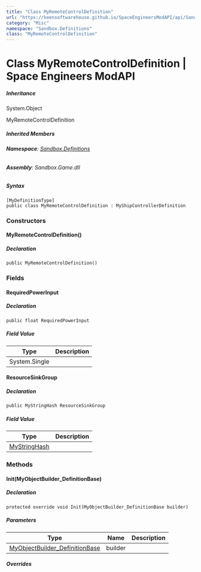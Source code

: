 ```yaml
---
title: "Class MyRemoteControlDefinition"
url: "https://keensoftwarehouse.github.io/SpaceEngineersModAPI/api/Sandbox.Definitions.MyRemoteControlDefinition.html"
category: "Misc"
namespace: "Sandbox.Definitions"
class: "MyRemoteControlDefinition"
---
```


# Class MyRemoteControlDefinition | Space Engineers ModAPI

##### Inheritance

System.Object

MyRemoteControlDefinition

##### Inherited Members

###### **Namespace**: [Sandbox.Definitions](https://keensoftwarehouse.github.io/SpaceEngineersModAPI/api/Sandbox.Definitions.html)

###### **Assembly**: Sandbox.Game.dll

##### Syntax

```
[MyDefinitionType]
public class MyRemoteControlDefinition : MyShipControllerDefinition
```

### Constructors

#### MyRemoteControlDefinition()

##### Declaration

```
public MyRemoteControlDefinition()
```

### Fields

#### RequiredPowerInput

##### Declaration

```
public float RequiredPowerInput
```

##### Field Value

| Type | Description |
| --- | --- |
| System.Single |     |

#### ResourceSinkGroup

##### Declaration

```
public MyStringHash ResourceSinkGroup
```

##### Field Value

| Type | Description |
| --- | --- |
| [MyStringHash](https://keensoftwarehouse.github.io/SpaceEngineersModAPI/api/VRage.Utils.MyStringHash.html) |     |

### Methods

#### Init(MyObjectBuilder\_DefinitionBase)

##### Declaration

```
protected override void Init(MyObjectBuilder_DefinitionBase builder)
```

##### Parameters

| Type | Name | Description |
| --- | --- | --- |
| [MyObjectBuilder\_DefinitionBase](https://keensoftwarehouse.github.io/SpaceEngineersModAPI/api/VRage.Game.MyObjectBuilder_DefinitionBase.html) | builder |     |

##### Overrides